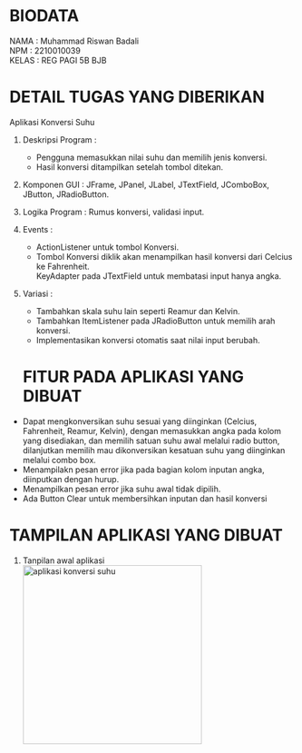 # BIODATA
NAMA  : Muhammad Riswan Badali<br>
NPM   : 2210010039<br>
KELAS : REG PAGI 5B BJB<br>

# DETAIL TUGAS YANG DIBERIKAN
Aplikasi Konversi Suhu<br>
1. Deskripsi Program :<br>
   - Pengguna memasukkan nilai suhu dan memilih jenis konversi.<br>
   - Hasil konversi ditampilkan setelah tombol ditekan.<br>
2. Komponen GUI : JFrame, JPanel, JLabel, JTextField, JComboBox, JButton, JRadioButton.<br>
3. Logika Program : Rumus konversi, validasi input.<br>
4. Events :<br>
   - ActionListener untuk tombol Konversi.<br>
   - Tombol Konversi diklik akan menampilkan hasil konversi dari Celcius ke Fahrenheit.<br>
   KeyAdapter pada JTextField untuk membatasi input hanya angka.<br>
5. Variasi :<br>
   - Tambahkan skala suhu lain seperti Reamur dan Kelvin.<br>
   - Tambahkan ItemListener pada JRadioButton untuk memilih arah konversi.<br>
   - Implementasikan konversi otomatis saat nilai input berubah.<br>

   # FITUR PADA APLIKASI YANG DIBUAT
- Dapat mengkonversikan suhu sesuai yang diinginkan (Celcius, Fahrenheit, Reamur, Kelvin), dengan memasukkan angka pada kolom yang disediakan, dan memilih satuan suhu awal melalui radio button, dilanjutkan memilih mau dikonversikan kesatuan suhu yang diinginkan melalui combo box.<br>
- Menampilakn pesan error jika pada bagian kolom inputan angka, diinputkan dengan hurup.<br>
- Menampilkan pesan error jika suhu awal tidak dipilih.
- Ada Button Clear untuk membersihkan inputan dan hasil konversi
   
# TAMPILAN APLIKASI YANG DIBUAT
1. Tanpilan awal aplikasi<br>
<img width="315" alt="aplikasi konversi suhu" src="https://github.com/user-attachments/assets/c5033eb6-eb20-4631-8eb0-fa5d622d32d6"><br>

